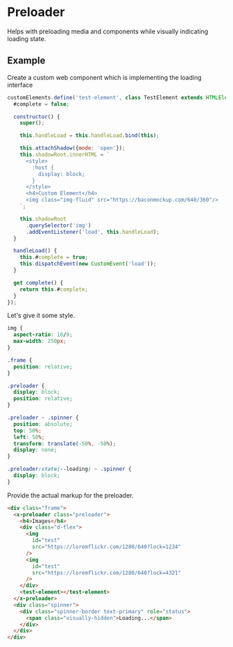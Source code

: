 <!--
  dest: components/Preloader.html
-->

# Preloader

Helps with preloading media and components while visually indicating loading state.

## Example

<!-- Example -->


Create a custom web component which is implementing the loading interface

```js
customElements.define('test-element', class TestElement extends HTMLElement {
  #complete = false;

  constructor() {
    super();

    this.handleLoad = this.handleLoad.bind(this);

    this.attachShadow({mode: 'open'});
    this.shadowRoot.innerHTML = `
      <style>
        :host {
          display: block;
        }
      </style>
      <h4>Custom Element</h4>
      <img class="img-fluid" src="https://baconmockup.com/640/360"/>
    `;

    this.shadowRoot
      .querySelector('img')
      .addEventListener('load', this.handleLoad);
  }

  handleLoad() {
    this.#complete = true;
    this.dispatchEvent(new CustomEvent('load')); 
  }

  get complete() {
    return this.#complete;
  }
});
```



Let's give it some style.

```css
img {
  aspect-ratio: 16/9;
  max-width: 250px;
}

.frame {
  position: relative;
}

.preloader {
  display: block;
  position: relative;
}

.preloader ~ .spinner {
  position: absolute;
  top: 50%;
  left: 50%;
  transform: translate(-50%, -50%);
  display: none;
} 

.preloader:state(--loading) ~ .spinner {
  display: block;
}
```

Provide the actual markup for the preloader.

```html
<div class="frame">
  <x-preloader class="preloader">
    <h4>Images</h4>
    <div class="d-flex">
      <img
        id="test"
        src="https://loremflickr.com/1280/640?lock=1234"
      />
      <img
        id="test"
        src="https://loremflickr.com/1280/640?lock=4321"
      />
    </div>
    <test-element></test-element>
  </x-preloader>
  <div class="spinner">
    <div class="spinner-border text-primary" role="status">
      <span class="visually-hidden">Loading...</span>
    </div>
  </div>
</div>
```